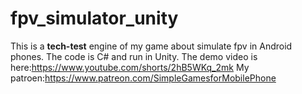 # fpv_simulator_unity
This is a **tech-test** engine of my game about simulate fpv in Android phones. 
The code is C# and run in Unity.
The demo video is here:https://www.youtube.com/shorts/2hB5WKq_2mk 
My patroen:https://www.patreon.com/SimpleGamesforMobilePhone 
